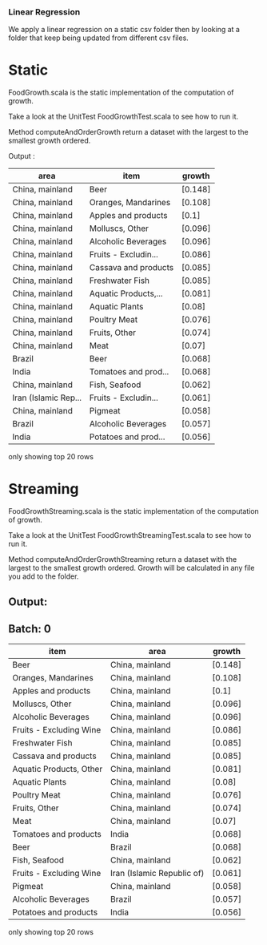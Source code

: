 ### Linear Regression 

We apply a linear regression on a static csv folder then by looking at a folder that keep being updated from different csv files.

# Static
FoodGrowth.scala is the static implementation of the computation of growth.

Take a look at the UnitTest FoodGrowthTest.scala to see how to run it.

Method computeAndOrderGrowth return a dataset with the largest to the smallest growth ordered.

Output :

|                area|                item| growth|
|--------------------|--------------------|-------|
|     China, mainland|                Beer|[0.148]|
|     China, mainland| Oranges, Mandarines|[0.108]|
|     China, mainland| Apples and products|  [0.1]|
|     China, mainland|     Molluscs, Other|[0.096]|
|     China, mainland| Alcoholic Beverages|[0.096]|
|     China, mainland|Fruits - Excludin...|[0.086]|
|     China, mainland|Cassava and products|[0.085]|
|     China, mainland|     Freshwater Fish|[0.085]|
|     China, mainland|Aquatic Products,...|[0.081]|
|     China, mainland|      Aquatic Plants| [0.08]|
|     China, mainland|        Poultry Meat|[0.076]|
|     China, mainland|       Fruits, Other|[0.074]|
|     China, mainland|                Meat| [0.07]|
|              Brazil|                Beer|[0.068]|
|               India|Tomatoes and prod...|[0.068]|
|     China, mainland|       Fish, Seafood|[0.062]|
|Iran (Islamic Rep...|Fruits - Excludin...|[0.061]|
|     China, mainland|             Pigmeat|[0.058]|
|              Brazil| Alcoholic Beverages|[0.057]|
|               India|Potatoes and prod...|[0.056]|

only showing top 20 rows

# Streaming

FoodGrowthStreaming.scala is the static implementation of the computation of growth.

Take a look at the UnitTest FoodGrowthStreamingTest.scala to see how to run it.

Method computeAndOrderGrowthStreaming return a dataset with the largest to the smallest growth ordered. Growth will be calculated in any file you add to the folder.

Output:
-------------------------------------------
Batch: 0
-------------------------------------------

|item                   |area                      |growth |
|-----------------------|--------------------------|-------|
|Beer                   |China, mainland           |[0.148]|
|Oranges, Mandarines    |China, mainland           |[0.108]|
|Apples and products    |China, mainland           |[0.1]  |
|Molluscs, Other        |China, mainland           |[0.096]|
|Alcoholic Beverages    |China, mainland           |[0.096]|
|Fruits - Excluding Wine|China, mainland           |[0.086]|
|Freshwater Fish        |China, mainland           |[0.085]|
|Cassava and products   |China, mainland           |[0.085]|
|Aquatic Products, Other|China, mainland           |[0.081]|
|Aquatic Plants         |China, mainland           |[0.08] |
|Poultry Meat           |China, mainland           |[0.076]|
|Fruits, Other          |China, mainland           |[0.074]|
|Meat                   |China, mainland           |[0.07] |
|Tomatoes and products  |India                     |[0.068]|
|Beer                   |Brazil                    |[0.068]|
|Fish, Seafood          |China, mainland           |[0.062]|
|Fruits - Excluding Wine|Iran (Islamic Republic of)|[0.061]|
|Pigmeat                |China, mainland           |[0.058]|
|Alcoholic Beverages    |Brazil                    |[0.057]|
|Potatoes and products  |India                     |[0.056]|

only showing top 20 rows

